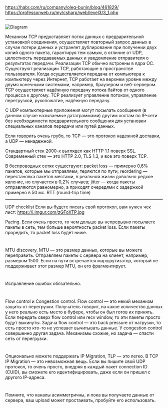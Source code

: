 https://habr.com/ru/company/oleg-bunin/blog/461829/
https://professorweb.ru/my/csharp/web/level3/3_1.php
_________________________________________________
![Diagram](https://i.imgur.com/izsjPer.jpg)

Механизм TCP предоставляет поток данных с предварительной установкой соединения, осуществляет повторный запрос данных в случае потери данных и устраняет дублирование при получении двух копий одного пакета, гарантируя тем самым, в отличие от UDP, целостность передаваемых данных и уведомление отправителя о результатах передачи.
 Реализации TCP обычно встроены в ядра ОС. Существуют реализации TCP, работающие в пространстве пользователя.
 Когда осуществляется передача от компьютера к компьютеру через Интернет, TCP работает на верхнем уровне между двумя конечными системами, например, браузером и веб-сервером. TCP осуществляет надёжную передачу потока байтов от одного процесса к другому. TCP реализует управление потоком, управление перегрузкой, рукопожатие, надёжную передачу.

С UDP компьютерные приложения могут посылать сообщения (в данном случае называемые датаграммами) другим хостам по IP-сети без необходимости предварительного сообщения для установки специальных каналов передачи или путей данных.

Если говорить очень грубо, то TCP — это протокол надежной доставки, а UDP — ненадежной.

Стандартный стек 2000-х выглядел как HTTP 1.1 поверх SSL. 
Современный стек — это HTTP 2.0, TLS 1.3, и все это поверх TCP.

В беспроводных сетях существуют:
 packet loss — примерно 0,6% пакетов, которые мы отправляем, теряются по пути;
 reordering — перестановка пакетов местами, в реальной жизни довольно редкое явление, но случается в 0,2% случаев;
 jitter — когда пакеты отправляются равномерно, а приходят очередями с задержкой примерно в 50 мс.
RTT (round-trip time)

___________________________________
UDP checklist
Если вы будете писать свой протокол, вам нужен чек лист:
https://i.imgur.com/zGFoXTP.jpg

Pacing.
Если очень просто, то чем дольше вы непрерывно посылаете пакеты в сеть, тем больше вероятность packet loss. Если пакеты проредить, то packet loss будет ниже.
#
MTU discovery.
MTU — это размер данных, которые вы можете переправить.
Отправляем пакеты с сервера на клиент, например, размером 1500. Если на пути встречается маршрутизатор, который не поддерживает этот размер MTU, он его фрагментирует.
#
Исправление ошибок обязательно.
#
Flow control и Congestion control.
Flow control — это некий механизм защиты от перегрузки. Получатель говорит, на какое количество данных у него реально есть место в буфере, чтобы он был готов их принять. Если передать сверх flow control или recv window, то эти пакеты просто будут выкинуты. Задача flow control — это back pressure от нагрузки, то есть просто кто-то не успевает вычитывать данные.
У congestion control совершенно другая задача. Механизмы схожие, но задача — спасти сеть от перегрузки.
#
Опционально можете поддержать IP Migration, TLP — это легко.
В TCP IP Migration — это невозможная вещь.
Если вы пишите свой UDP протокол, то очень просто, внедряя в каждый пакет connection ID (CUID), вы сможете его идентифицировать, даже если он пришел с другого IP-адреса.
#

Помните, что каналы асимметричны, и пока вы получаете данные от сервера, ваш upload может простаивать, пробуйте его использовать.
